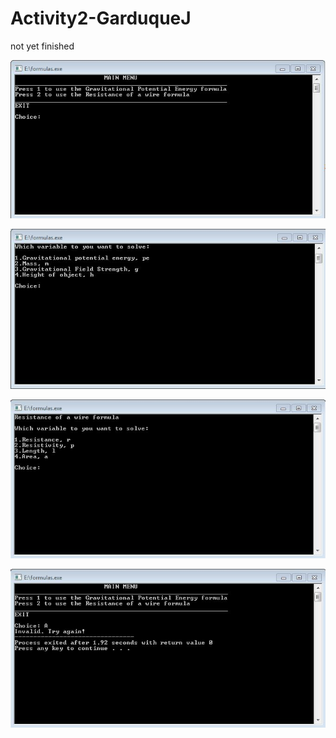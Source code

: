 # Activity2-GarduqueJ
not yet finished 

![](Capture1.JPG)

![](Capture2.JPG)

![](Capture3.JPG)

![](Capture4.JPG)

